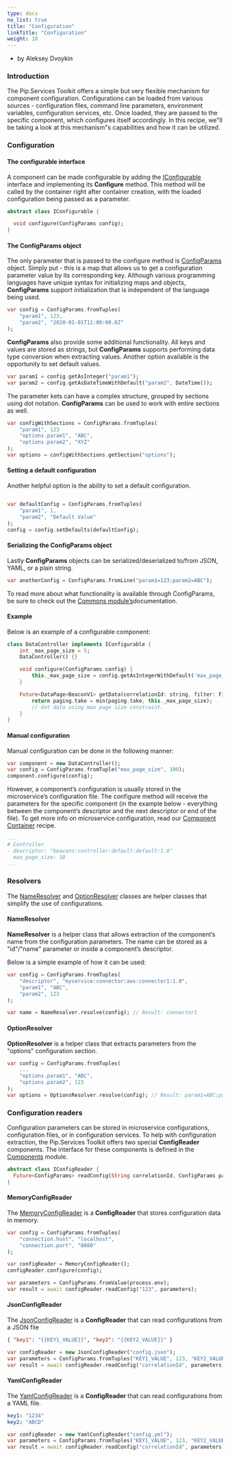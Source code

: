 ```yaml
---
type: docs
no_list: true
title: "Configuration"
linkTitle: "Configuration"
weight: 10
---
```


- by Aleksey Dvoykin

### Introduction

The Pip.Services Toolkit offers a simple but very flexible mechanism for component configuration. Configurations can be loaded from various sources - configuration files, command line parameters, environment variables, configuration services, etc. Once loaded, they are passed to the specific component, which configures itself accordingly. In this recipe, we"ll be taking a look at this mechanism"s capabilities and how it can be utilized.

### Configuration

#### The configurable interface

A component can be made configurable by adding the [IConfigurable](../../commons/config/iconfigurable/) interface and implementing its **Configure** method. This method will be called by the container right after container creation, with the loaded configuration being passed as a parameter.

```dart
abstract class IConfigurable {

  void configure(ConfigParams config);
}
```

#### The ConfigParams object

The only parameter that is passed to the configure method is [ConfigParams](../../commons/config/config_params/) object. Simply put - this is a map that allows us to get a configuration parameter value by its corresponding key. Although various programming languages have unique syntax for initializing maps and objects, **ConfigParams** support initialization that is independent of the language being used.

```dart
var config = ConfigParams.fromTuples(
  	"param1", 123,
  	"param2", "2020-01-01T11:00:00.0Z"
);
```

**ConfigParams** also provide some additional functionality. All keys and values are stored as strings, but **ConfigParams** supports performing data type conversion when extracting values. Another option available is the opportunity to set default values.

```dart
var param1 = config.getAsInteger("param1");
var param2 = config.getAsDateTimeWithDefault("param2", DateTime());
```

The parameter kets can have a complex structure, grouped by sections using dot notation. **ConfigParams** can be used to work with entire sections as well.

```dart
var configWithSections = ConfigParams.fromTuples(
  	"param1", 123
  	"options.param1", "ABC",
  	"options.param2", "XYZ"
);
var options = configWithSections.getSection("options");
```
#### Setting a default configuration

Another helpful option is the ability to set a default configuration.

```dart

var defaultConfig = ConfigParams.fromTuples(
  	"param1", 1,
  	"param2", "Default Value"
);
config = config.setDefaults(defaultConfig);
```

#### Serializing the ConfigParams object

Lastly **ConfigParams** objects can be serialized/deserialized to/from JSON, YAML, or a plain string.

```dart
var anotherConfig = ConfigParams.fromLine("param1=123;param2=ABC");
```

To read more about what functionality is available through ConfigParams, be sure to check out the [Commons module’s](../../commons)documentation. 

#### Example

Below is an example of a configurable component:

```dart
class DataController implements IConfigurable {
   	int _max_page_size = 5;
   	DataController() {}

   	void configure(ConfigParams config) {
		this._max_page_size = config.getAsIntegerWithDefault('max_page_size', this._max_page_size);
   	}

   	Future<DataPage<BeaconV1> getData(correlationId: string, filter: FilterParams, paging: PagingParams) {
		return paging.take = min(paging.take, this._max_page_size);    
   	  	// Get data using max page size constraint.
   	}
}
```

#### Manual configuration

Manual configuration can be done in the following manner:

```dart
var component = new DataController();
var config = ConfigParams.fromTuple("max_page_size", 100);
component.configure(config);

```

However, a component’s configuration is usually stored in the microservice’s configuration file. The configure method will receive the parameters for the specific component (in the example below - everything between the component’s descriptor and the next descriptor or end of the file). To get more info on microservice configuration, read our [Component Container](../component_container) recipe. 

```yml
...
# Controller
- descriptor: "beacons:controller:default:default:1.0"
  max_page_size: 10
...

```

### Resolvers

The [NameResolver](../../commons/config/name_resolver/) and [OptionResolver](../../commons/config/option_resolver/) classes are helper classes that simplify the use of configurations. 

#### NameResolver

**NameResolver** is a helper class that allows extraction of the component’s name from the configuration parameters. The name can be stored as a "id"/"name" parameter or inside a component’s descriptor.

Below is a simple example of how it can be used:

```dart
var config = ConfigParams.fromTuples(
	"descriptor", "myservice:connector:aws:connector1:1.0",
	"param1", "ABC",
	"param2", 123
);

var name = NameResolver.resolve(config); // Result: connector1

```

#### OptionResolver

**OptionResolver** is a helper class that extracts parameters from the "options" configuration section.

```dart
var config = ConfigParams.fromTuples(
	...
	"options.param1", "ABC",
	"options.param2", 123
);
var options = OptionsResolver.resolve(config); // Result: param1=ABC;param2=123
```

### Configuration readers

Configuration parameters can be stored in microservice configurations, configuration files, or in configuration services. To help with configuration extraction, the Pip.Services Toolkit offers two special **ConfigReader** components. The interface for these components is defined in the [Components](../../components) module.

```dart
abstract class IConfigReader {
  Future<ConfigParams> readConfig(String correlationId, ConfigParams parameters);
}

```

#### MemoryConfigReader

The [MemoryConfigReader](../../components/config/memory_config_reader/) is a **ConfigReader** that stores configuration data in memory.

```dart
var config = ConfigParams.fromTuples(
	"connection.host", "localhost",
	"connection.port", "8080"
);

var configReader = MemoryConfigReader();
configReader.configure(config);

var parameters = ConfigParams.fromValue(process.env);
var result = await configReader.readConfig("123", parameters);

```

#### JsonConfigReader

The [JsonConfigReader](../../components/config/json_config_reader/) is a **ConfigReader** that can read configurations from a JSON file

```json
{ "key1": "{{KEY1_VALUE}}", "key2": "{{KEY2_VALUE}}" }
```

```dart
var configReader = new JsonConfigReader("config.json");
var parameters = ConfigParams.fromTuples("KEY1_VALUE", 123, "KEY2_VALUE", "ABC");
var result = await configReader.readConfig("correlationId", parameters);  // Result: key1=1234;key2=ABCD

```

#### YamlConfigReader

The [YamlConfigReader](../..//components/config/yaml_config_reader/) is a **ConfigReader** that can read configurations from a YAML file.

```yml
key1: "1234"
key2: "ABCD"
```

```dart
var configReader = new YamlConfigReader("config.yml");
var parameters = ConfigParams.fromTuples("KEY1_VALUE", 123, "KEY2_VALUE", "ABC");
var result = await configReader.readConfig("correlationId", parameters)  // Result: key1=1234;key2=ABCD
```




